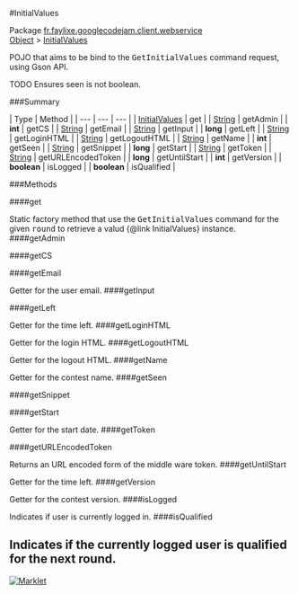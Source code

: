 #InitialValues

Package [fr.faylixe.googlecodejam.client.webservice](README.md)<br>
[Object](../../../../java/langObject.md) > [InitialValues](InitialValues.md)

<p>POJO that aims to be bind to the <tt>GetInitialValues</tt>
 command request, using Gson API.</p>
 
 TODO Ensures seen is not boolean.

###Summary


| Type | Method |
| --- | --- | --- |
| [InitialValues](InitialValues.md) | get |
| [String](../../../../java/langString.md) | getAdmin |
| **int** | getCS |
| [String](../../../../java/langString.md) | getEmail |
| [String](../../../../java/langString.md) | getInput |
| **long** | getLeft |
| [String](../../../../java/langString.md) | getLoginHTML |
| [String](../../../../java/langString.md) | getLogoutHTML |
| [String](../../../../java/langString.md) | getName |
| **int** | getSeen |
| [String](../../../../java/langString.md) | getSnippet |
| **long** | getStart |
| [String](../../../../java/langString.md) | getToken |
| [String](../../../../java/langString.md) | getURLEncodedToken |
| **long** | getUntilStart |
| **int** | getVersion |
| **boolean** | isLogged |
| **boolean** | isQualified |

###Methods

####get


Static factory method that use the <tt>GetInitialValues</tt> command
 for the given <tt>round</tt> to retrieve a valud {@link InitialValues} instance.
####getAdmin



####getCS



####getEmail


Getter for the user email.
####getInput



####getLeft


Getter for the time left.
####getLoginHTML


Getter for the login HTML.
####getLogoutHTML


Getter for the logout HTML.
####getName


Getter for the contest name.
####getSeen



####getSnippet



####getStart


Getter for the start date.
####getToken



####getURLEncodedToken


Returns an URL encoded form of the middle ware token.
####getUntilStart


Getter for the time left.
####getVersion


Getter for the contest version.
####isLogged


Indicates if user is currently logged in.
####isQualified


Indicates if the currently logged user
 is qualified for the next round.
---
[![Marklet](https://img.shields.io/badge/Generated%20by-Marklet-green.svg)](https://github.com/Faylixe/marklet)
